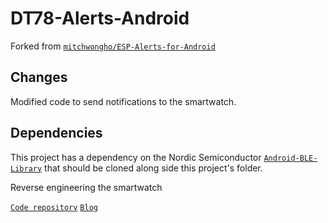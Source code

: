 # DT78-Alerts-Android

Forked from [`mitchwongho/ESP-Alerts-for-Android`](https://github.com/mitchwongho/ESP-Alerts-for-Android)

## Changes

Modified code to send notifications to the smartwatch. 

## Dependencies

This project has a dependency on the Nordic Semiconductor [`Android-BLE-Library`](https://github.com/NordicSemiconductor/Android-BLE-Library/tree/6011e63816b792505b68d78b1c32b572a8f056e3) that should be cloned along side this project's folder.


Reverse engineering the smartwatch

[`Code repository`](https://github.com/fbiego/dt78)   [`Blog`](http://www.biego.tech/dt78)

